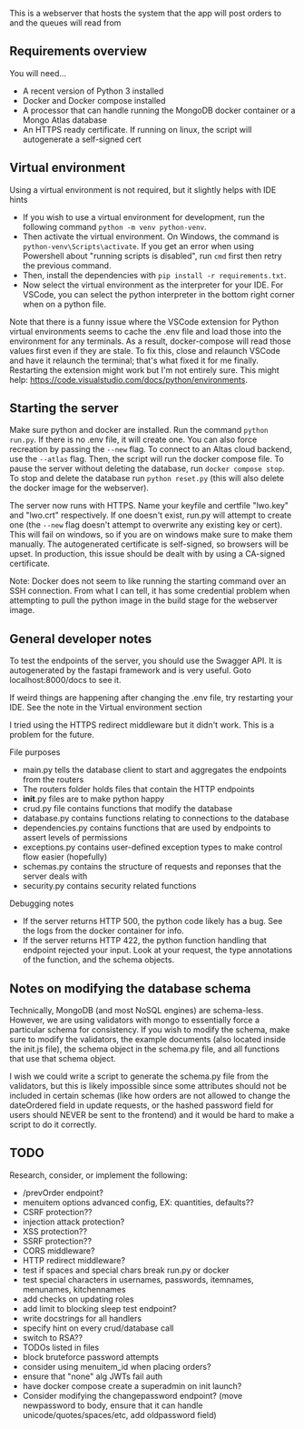 This is a webserver that hosts the system that the app will post orders to and the queues will read from

## Requirements overview

You will need...
* A recent version of Python 3 installed
* Docker and Docker compose installed
* A processor that can handle running the MongoDB docker container or a Mongo Atlas database
* An HTTPS ready certificate. If running on linux, the script will autogenerate a self-signed cert

## Virtual environment
Using a virtual environment is not required, but it slightly helps with IDE hints

- If you wish to use a virtual environment for development, run the following command `python -m venv python-venv`.
- Then activate the virtual environment. On Windows, the command is `python-venv\Scripts\activate`. If you get an error when using Powershell about "running scripts is disabled", run `cmd` first then retry the previous command.
- Then, install the dependencies with `pip install -r requirements.txt`.
- Now select the virtual environment as the interpreter for your IDE. For VSCode, you can select the python interpreter in the bottom right corner when on a python file.

Note that there is a funny issue where the VSCode extension for Python virtual environments seems to cache the .env file and load those into the environment for any terminals. As a result, docker-compose will read those values first even if they are stale. To fix this, close and relaunch VSCode and have it relaunch the terminal; that's what fixed it for me finally. Restarting the extension might work but I'm not entirely sure. This might help: https://code.visualstudio.com/docs/python/environments.

## Starting the server

Make sure python and docker are installed. Run the command `python run.py`. If there is no .env file, it will create one. You can also force recreation by passing the `--new` flag. To connect to an Altas cloud backend, use the `--atlas` flag. Then, the script will run the docker compose file. To pause the server without deleting the database, run `docker compose stop`. To stop and delete the database run `python reset.py` (this will also delete the docker image for the webserver).

The server now runs with HTTPS. Name your keyfile and certfile "lwo.key" and "lwo.crt" respectively. If one doesn't exist, run.py will attempt to create one (the `--new` flag doesn't attempt to overwrite any existing key or cert). This will fail on windows, so if you are on windows make sure to make them manually.
The autogenerated certificate is self-signed, so browsers will be upset. In production, this issue should be dealt with by using a CA-signed certificate.

Note: Docker does not seem to like running the starting command over an SSH connection. From what I can tell, it has some credential problem when attempting to pull the python image in the build stage for the webserver image.

## General developer notes

To test the endpoints of the server, you should use the Swagger API. It is autogenerated by the fastapi framework and is very useful. Goto localhost:8000/docs to see it.

If weird things are happening after changing the .env file, try restarting your IDE. See the note in the Virtual environment section

I tried using the HTTPS redirect middleware but it didn't work. This is a problem for the future.

File purposes
- main.py tells the database client to start and aggregates the endpoints from the routers
- The routers folder holds files that contain the HTTP endpoints
- __init__.py files are to make python happy
- crud.py file contains functions that modify the database
- database.py contains functions relating to connections to the database
- dependencies.py contains functions that are used by endpoints to assert levels of permissions
- exceptions.py contains user-defined exception types to make control flow easier (hopefully)
- schemas.py contains the structure of requests and reponses that the server deals with
- security.py contains security related functions

Debugging notes
- If the server returns HTTP 500, the python code likely has a bug. See the logs from the docker container for info.
- If the server returns HTTP 422, the python function handling that endpoint rejected your input. Look at your request, the type annotations of the function, and the schema objects.

## Notes on modifying the database schema

Technically, MongoDB (and most NoSQL engines) are schema-less. However, we are using validators with mongo to essentially force a particular schema for consistency.
If you wish to modify the schema, make sure to modify the validators, the example documents (also located inside the init.js file), the schema object in the schema.py file, and all functions that use that schema object.

I wish we could write a script to generate the schema.py file from the validators, but this is likely impossible since some attributes should not be included in certain schemas (like how orders are not allowed to change the dateOrdered field in update requests, or the hashed password field for users should NEVER be sent to the frontend) and it would be hard to make a script to do it correctly.

## TODO

Research, consider, or implement the following:
* /prevOrder endpoint?
* menuitem options advanced config, EX: quantities, defaults??
* CSRF protection??
* injection attack protection?
* XSS protection??
* SSRF protection??
* CORS middleware?
* HTTP redirect middleware?
* test if spaces and special chars break run.py or docker
* test special characters in usernames, passwords, itemnames, menunames, kitchennames
* add checks on updating roles
* add limit to blocking sleep test endpoint?
* write docstrings for all handlers
* specify hint on every crud/database call
* switch to RSA??
* TODOs listed in files
* block bruteforce password attempts
* consider using menuitem_id when placing orders?
* ensure that "none" alg JWTs fail auth
* have docker compose create a superadmin on init launch?
* Consider modifying the changepassword endpoint? (move newpassword to body, ensure that it can handle unicode/quotes/spaces/etc, add oldpassword field)
